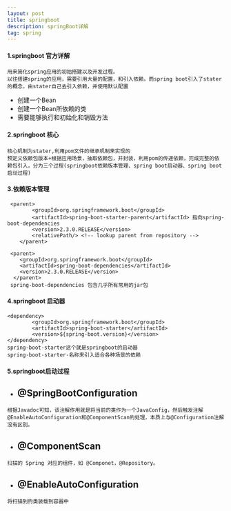 ```yaml
---
layout: post
title: springboot
description: springBoot详解
tag: spring
---
```


#### 1.springboot 官方详解

```
用来简化spring应用的初始搭建以及开发过程。
以往搭建spring的应用，需要引用大量的配置，和引入依赖。而spring boot引入了stater的概念，由stater自己去引入依赖，并使用默认配置
```

- 创建一个Bean
- 创建一个Bean所依赖的类
- 需要能够执行和初始化和销毁方法

#### 2.springboot 核心

```
核心机制为stater,利用pom文件的继承机制来实现的
预定义依赖包版本+根据应用场景，抽取依赖包，并封装，利用pom的传递依赖，完成完整的依赖包引入，分为三个过程(springboot依赖版本管理、spring boot启动器、spring boot启动过程)
```

#### 3.依赖版本管理

```
 <parent>
        <groupId>org.springframework.boot</groupId>
        <artifactId>spring-boot-starter-parent</artifactId> 指向spring-boot-dependencies
        <version>2.3.0.RELEASE</version>
        <relativePath/> <!-- lookup parent from repository -->
    </parent>
    
 <parent>
    <groupId>org.springframework.boot</groupId>
    <artifactId>spring-boot-dependencies</artifactId>
    <version>2.3.0.RELEASE</version>
  </parent>
 spring-boot-dependencies 包含几乎所有常用的jar包 
```

#### 4.springboot 启动器

```
<dependency>
        <groupId>org.springframework.boot</groupId>
        <artifactId>spring-boot-starter</artifactId>
        <version>${spring-boot.version}</version>
</dependency>
spring-boot-starter这个就是springboot的启动器
spring-boot-starter-名称来引入适合各种场景的依赖
```

#### 5.springboot启动过程

- ## @SpringBootConfiguration

```
根据Javadoc可知，该注解作用就是将当前的类作为一个JavaConfig，然后触发注解@EnableAutoConfiguration和@ComponentScan的处理，本质上与@Configuration注解没有区别。
```

- ## @ComponentScan

```
扫描的 Spring 对应的组件，如 @Componet，@Repository。
```

- ## @EnableAutoConfiguration

```
将扫描到的类装载到容器中
```

#### 